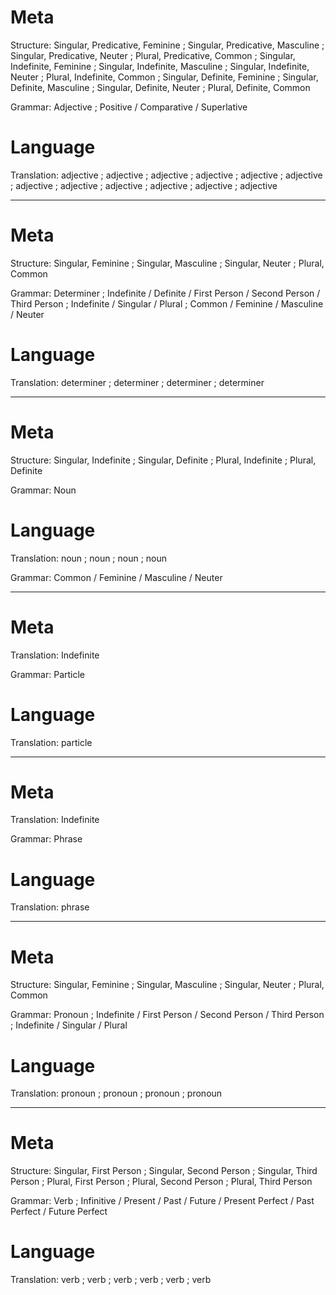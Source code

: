 Meta
====

Structure: Singular, Predicative, Feminine ; Singular, Predicative, Masculine ; Singular, Predicative, Neuter ; Plural, Predicative, Common ;
           Singular, Indefinite, Feminine  ; Singular, Indefinite, Masculine  ; Singular, Indefinite, Neuter  ; Plural, Indefinite, Common  ;
           Singular, Definite, Feminine    ; Singular, Definite, Masculine    ; Singular, Definite, Neuter    ; Plural, Definite, Common

Grammar:   Adjective ; Positive / Comparative / Superlative



Language
========

Translation: adjective ; adjective ; adjective ; adjective ;
             adjective ; adjective ; adjective ; adjective ;
             adjective ; adjective ; adjective ; adjective



--------------------------------------------------------------------------------

Meta
====

Structure: Singular, Feminine ; Singular, Masculine ; Singular, Neuter ; Plural, Common

Grammar:   Determiner ; Indefinite / Definite / First Person / Second Person / Third Person ; Indefinite / Singular / Plural ; Common / Feminine / Masculine / Neuter



Language
========

Translation: determiner ; determiner ; determiner ; determiner



--------------------------------------------------------------------------------

Meta
====

Structure: Singular, Indefinite ; Singular, Definite ; Plural, Indefinite ; Plural, Definite

Grammar:   Noun



Language
========

Translation: noun ; noun ; noun ; noun

Grammar:     Common / Feminine / Masculine / Neuter



--------------------------------------------------------------------------------

Meta
====

Translation: Indefinite

Grammar:     Particle



Language
========

Translation: particle



--------------------------------------------------------------------------------

Meta
====

Translation: Indefinite

Grammar:     Phrase



Language
========

Translation: phrase



--------------------------------------------------------------------------------

Meta
====

Structure: Singular, Feminine ; Singular, Masculine ; Singular, Neuter ; Plural, Common

Grammar:   Pronoun ; Indefinite / First Person / Second Person / Third Person ; Indefinite / Singular / Plural



Language
========

Translation: pronoun ; pronoun ; pronoun ; pronoun



--------------------------------------------------------------------------------

Meta
====

Structure: Singular, First Person ; Singular, Second Person ; Singular, Third Person ;
           Plural, First Person   ; Plural, Second Person   ; Plural, Third Person

Grammar:   Verb ; Infinitive / Present / Past / Future / Present Perfect / Past Perfect / Future Perfect



Language
========

Translation: verb ; verb ; verb ;
             verb ; verb ; verb
